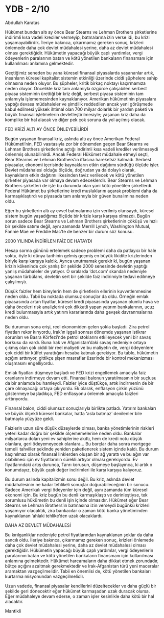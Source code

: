 # YDB - 2/10

Abdullah Karatas

Hükümet bundan altı ay önce Bear Stearns ve Lehman Brothers şirketlerine indirimli kısa vadeli krediler vermeyip, batmalarına izin verse idi; bu krizi yaşamayabilirdik. İleriye bakınca, çıkarmamız gereken sonuç, krizleri önlemede daha çok devlet müdahalesi yerine, daha az devlet müdahalesi olması gerektiğidir. Hükümetin yapacağı büyük çaplı yardımlar, vergi ödeyenlerin paralarının batan ve kötü yönetilen bankaların finansmanı için kullanılması anlamına gelmektedir.

Geçtiğimiz seneden bu yana küresel finansal piyasalarda yaşananlar artık, insanların küresel kapitalist sistemin etkinliği üzerinde ciddi şüphelere sahip olmasına neden oluyor. Bu şüpheler, kritik birkaç noktayı kaçırmamıza neden oluyor. Öncelikle kriz tam anlamıyla özgürce çalışabilen serbest piyasa sisteminin ürettiği bir kriz değil, serbest piyasa sisteminin tam anlamıyla işlememesinden kaynaklanıyor. Amerikan hükümetinin piyasalara yaptığı devasa müdahaleler ve şimdilik reddedilen ancak yeni görüşmede kabul edilmesi yüksek ihtimal olan 700 milyar dolarlık bir yardım paketi ve büyük finansal işletmelerin devletleştirilmesiyle; yaşanan kriz daha da komplike bir hal alacak ve diğer pek çok soruna da yol açılmış olacak.

FED KRİZİ ALTI AY ÖNCE ÖNLEYEBİLİRDİ

Bugün yaşanan finansal kriz, aslında altı ay önce Amerikan Federal Hükümeti’nin, FED vasıtasıyla zor bir dönemden geçen Bear Stearns ve Lehman Brothers şirketlerine açtığı indirimli kısa vadeli krediler verilmeseydi önlenmiş olunabilinirdi. Ancak Federal Hükümet müdahale etmeyi seçti, Bear Stearms ve Lehman Brothers’ın iflasına hareketsiz kalmadı. Serbest piyasalar, ekonomi içerisinde kaynakların etkin dağıtımı sürdüğü ölçüde işler. Devlet müdahalesi olduğu ölçüde, doğrudan ya da dolaylı olarak, kaynakların etkin dağıtımı ilkesinden taviz verilecek ve kötü yönetilen şirketler piyasada var olmaya devam edeceklerdir. Bear Stearns ve Lehman Brothers şirketleri de işte bu durumda olan yani kötü yönetilen şirketlerdi. Federal Hükümet bu şirketlerine kredi musluklarını açarak problemi daha da karmaşıklaştırdı ve piyasada tam anlamıyla bir güven bunalımına neden oldu.

Eğer bu şirketlerin altı ay evvel batmalarına izin verilmiş olunsaydı, küresel sistem bugün yaşadığımız ölçüde bir krizle karşı karşıya olmazdı. Bugün sorun sadece Bear Stearns ve Lehman Brothers şirketlerinin çöküşü ve hızlı bir şekilde satımı değil, aynı zamanda Merrill Lynch, Washington Mutual, Fannie Mae ve Freddie Mac’te de benzer bir durum söz konusu.

2000 YILINDA İNDİRİLEN FAİZ DE HATAYDI

Hesap sorma gününü ertelemek sadece problemi daha da patlayıcı bir hale soktu, öyle ki dünya tarihinin gelmiş geçmiş en büyük likidite krizlerinden biriyle karşı karşıya kaldık. Ayrıca unutmamak gerekir ki, bugün yaşanan krizin kökeninde çok yanlış bir şekilde 2000 senesinde devletin yaptığı yanlış müdahaleler de yatıyor. O sıralarda ‘dot.com’ skandalı nedeniyle yaşanan türbülans, devletin sert bir şekilde faiz indirimiyle tedavi edilmeye çalışılmıştı.

Düşük faizler hem bireylerin hem de şirketlerin ellerinin kuvvetlenmesine neden oldu. Tabii bu noktada olumsuz sonuçlar da oldu. Örneğin emlak piyasasında artan fiyatlar, küresel kredi piyasasında yaşanan olumlu hava ve daha önceleri risk analizlerini çok dikkatli yapan yatırım bankalarının, ucuz kredi bulunmasıyla artık yatırım kararlarında daha gevşek davranmalarına neden oldu.

Bu durumun sona erişi, reel ekonomiden gelen şokla başladı. Zira petrol fiyatları rekor kırıyordu, Irak’ın işgali sonrası dönemde yaşanan istikrar sorunları ve Basra Körfezi’nde petrol stoklarını etkileyecek yeni bir savaş korkusu da vardı. Buna Irak ve Afganistan’daki savaş nedeniyle ortaya çıkmış olan çok ciddi bir reel maliyeti ve bu maliyetin de, vergi ödeyenlere çok ciddi bir külfet yarattığını hesaba katmak gerekiyor. Bu tablo, hükümetin açığını arttırıyor, gittikçe şişen masraflar üzerinde bir kontrol mekanizması oluşmasını engelliyordu.

Emlak fiyatları düşmeye başladı ve FED krizi engellemek amacıyla faiz oranlarını indirmeye devam etti. Finansal balonun yaratılmasının bir suçlusu da bir anlamda bu hamleydi. Faizler iyice düştükçe, artık indirmenin de bir çare olmayacağı ortaya çıkıyordu. Ek olarak, enflasyon çirkin yüzünü göstermeye başladıkça, FED enflasyonu önlemek amacıyla faizleri arttırıyordu.

Finansal balon, ciddi olumsuz sonuçlarıyla birlikte patladı. Yatırım bankaları ve büyük ölçekli küresel bankalar, hatta ‘asla batmaz’ denilenler bile batmayla yüzyüze geldi.

Faizlerin uzun süre düşük düzeylerde olması, banka yönetimlerinin riskleri yeteri kadar doğru bir şekilde ölçememelerine neden oldu. Bankalar milyarlarca doları yeni ev sahiplerine akıttı, hem de kredi notu düşük olanlara, geri ödeyemeyecek olanlara... Bu borçlar daha sonra mortgege temelli tahviller şeklinde yeniden paketlenerek sistem içinde kaldı. Bu durum kaçınılmaz olarak finansal linklerden oluşan bir ağ yarattı ve bu ağın var olabilmesi için ev fiyatlarının sürekli artıyor olması gerekiyordu. Ev fiyatlarındaki artış durunca, Tanrı korusun, düşmeye başlayınca, ki artık o konumdayız, büyük çaplı değer indirimleri ile karşı karşıya kalıyoruz.

Bu durum aslında kapitalizmin sonu değil. Bu kriz, aslında devlet müdahalesinin ne kadar tehlikeli sonuçlar doğurabileceğinin bir sonucu. Sadece Amerikalı vergi ödeyenler için değil, aynı zamanda tüm küresel ekonomi için. Bu kriz bugün bu denli karmaşıklaştı ve derinleştiyse, tek sorumlusu hükümetin bu denli işin içinde olmasıdır. Hükümet eğer Bear Stearns ve Lehman Brothers’ın batmasına izin verseydi bugünkü krizleri yaşamıyor olacaktık, zira bankacılar o zaman kötü banka yönetiminden kaynaklanan ‘ahlaki tehlike’den uzak olacaklardı.

DAHA AZ DEVLET MÜDAHALESİ

Bu kırılganlıklar nedeniyle petrol fiyatlarından kaynaklanan şoklar da daha sancılı oldu. İleriye bakınca, çıkarmamız gereken sonuç, krizleri önlemede daha çok devlet müdahalesi yerine, daha az devlet müdahalesi olması gerektiğidir. Hükümetin yapacağı büyük çaplı yardımlar, vergi ödeyenlerin paralarının batan ve kötü yönetilen bankaların finansmanı için kullanılması anlamına gelmektedir. Hükümet harcamaların daha dikkat etmek zorundadır, bütçe açığını azaltmak gerekmektedir ve Irak-Afganistan türü yeni maceralar aramaktan vazgeçilmelidir. Tabii en önemlisi de, kötü yönetilen bankaları kurtarma misyonundan vazgeçilmelidir.

Uzun vadede, finansal piyasalar kendilerini düzeltecekler ve daha güçlü bir şekilde geri dönecektir eğer hükümet karmaşadan uzak duracak olursa. Eğer müdahaleye devam ederse, o zaman işler kesinlikle daha kötü bir hal alacaktır.

Mantikli









